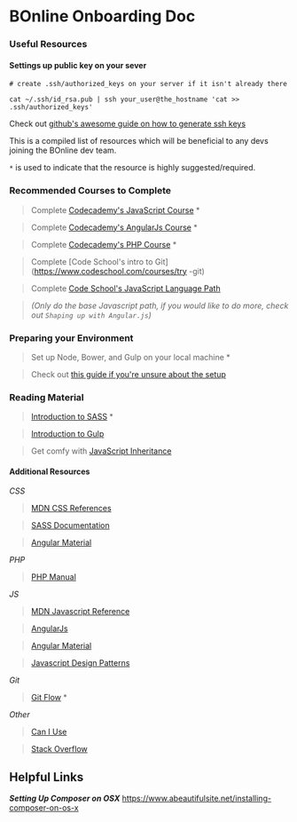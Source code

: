 # BOnline Onboarding Doc

### Useful Resources

#### Settings up public key on your sever
```
# create .ssh/authorized_keys on your server if it isn't already there

cat ~/.ssh/id_rsa.pub | ssh your_user@the_hostname 'cat >> .ssh/authorized_keys'
```

Check out [github's awesome guide on how to generate ssh keys](https://help.github.com/articles/generating-an-ssh-key/)



This is a compiled list of resources which will be beneficial to any devs joining the BOnline dev team.

`*` is used to indicate that the resource is highly suggested/required.

### Recommended Courses to Complete

> Complete [Codecademy's JavaScript Course](https://www.codecademy.com/learn/javascript) *

> Complete [Codecademy's AngularJs Course](https://www.codecademy.com/learn/learn-angularjs) *

> Complete [Codecademy's PHP Course](https://www.codecademy.com/learn/php) *

> Complete [Code School's intro to Git](https://www.codeschool.com/courses/try -git)

> Complete [Code School's JavaScript Language Path](https://www.codeschool.com/learn/javascript)

> _(Only do the base Javascript path, if you would like to do more, check out `Shaping up with Angular.js`)_

### Preparing your Environment
> Set up Node, Bower, and Gulp on your local machine *

> Check out [this guide if you're unsure about the setup](https://medium.com/javascript-scene/getting-started-with-the-terminal-git-and-node-6cb8999b9922#.dzppd28pc)

### Reading Material
> [Introduction to SASS](http://sass-lang.com/guide) *

> [Introduction to Gulp](http://callmenick.com/post/an-introduction-to-gulp)

> Get comfy with [JavaScript Inheritance](https://medium.com/javascript-scene/common-misconceptions-about-inheritance-in-javascript-d5d9bab29b0a#.hzjdr8qfq)

#### Additional Resources
_*CSS*_
> [MDN CSS References](https://developer.mozilla.org/en-US/docs/Web/CSS)

> [SASS Documentation](http://sass-lang.com/documentation/file.SASS_REFERENCE.html)

> [Angular Material](https://material.angularjs.org/1.1.0-rc4/)

_*PHP*_
> [PHP Manual](http://php.net/manual/en/index.php)

_*JS*_
> [MDN Javascript Reference](https://developer.mozilla.org/en-US/docs/Web/JavaScript)

> [AngularJs](https://docs.angularjs.org/guide)

> [Angular Material](https://material.angularjs.org/latest/)

> [Javascript Design Patterns](https://addyosmani.com/resources/essentialjsdesignpatterns/book/)

_*Git*_
> [Git Flow](http://danielkummer.github.io/git-flow-cheatsheet/) *

_*Other*_
> [Can I Use](http://caniuse.com/)

> [Stack Overflow](http://stackoverflow.com/)

## Helpful Links
***Setting Up Composer on OSX***
https://www.abeautifulsite.net/installing-composer-on-os-x
